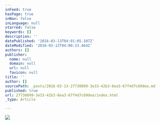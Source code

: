 ```yaml
---
inFeed: true
hasPage: true
inNav: false
inLanguage: null
starred: false
keywords: []
description: ''
datePublished: '2016-03-13T04:01:05.107Z'
dateModified: '2016-03-13T04:00:33.464Z'
authors: []
publisher:
  name: null
  domain: null
  url: null
  favicon: null
title: ''
author: []
sourcePath: _posts/2016-03-13-27730899-3e33-42b3-8ea3-67f4d7c69dea.md
published: true
url: 27730899-3e33-42b3-8ea3-67f4d7c69dea/index.html
_type: Article

---
```

![](https://the-grid-user-content.s3-us-west-2.amazonaws.com/99f276e3-0042-41f4-bfd9-8620287ccfdb.jpg)